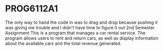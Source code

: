 # PROG6112A1
The only way to hand the code in was to drag and drop because pushing it was giving me trouble and I didn't have time to figure it out
2nd Semester Assignment 
This is a program that manages a car rental service. The program allows users to rent and return cars, 
as well as display information about the available cars and the total revenue generated.

